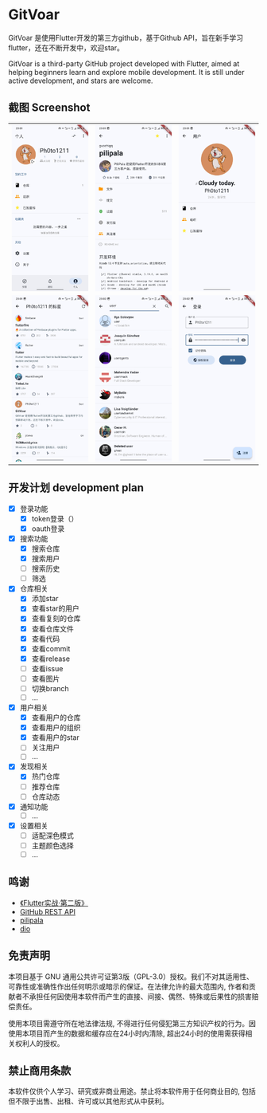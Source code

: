 # GitVoar

GitVoar 是使用Flutter开发的第三方github，基于Github API，旨在新手学习flutter，还在不断开发中，欢迎star。

GitVoar is a third-party GitHub project developed with Flutter, aimed at helping beginners learn and explore mobile development. It is still under active development, and stars are welcome.

## 截图 Screenshot

<table>
  <tr>
    <td><img alt="" src="assets/screenshot/person.jpg"></td>
    <td><img alt="" src="assets/screenshot/repo.jpg"></td>
    <td><img alt="" src="assets/screenshot/user.jpg"></td>
  <tr>
  <tr>
    <td><img alt="" src="assets/screenshot/starred_repos.jpg"></td>
    <td><img alt="" src="assets/screenshot/search_user.jpg"></td>
    <td><img alt="" src="assets/screenshot/login.jpg"></td>
  <tr>
</table>

## 开发计划 development plan

- [x] 登录功能
  - [x] token登录（）
  - [x] oauth登录
- [x] 搜索功能
  - [x] 搜索仓库
  - [x] 搜索用户
  - [ ] 搜索历史
  - [ ] 筛选
- [x] 仓库相关
  - [x] 添加star
  - [x] 查看star的用户
  - [x] 查看复刻的仓库
  - [x] 查看仓库文件
  - [x] 查看代码
  - [x] 查看commit
  - [x] 查看release
  - [ ] 查看issue
  - [ ] 查看图片
  - [ ] 切换branch
  - [ ] ...
- [x] 用户相关
  - [x] 查看用户的仓库
  - [x] 查看用户的组织
  - [x] 查看用户的star
  - [ ] 关注用户
  - [ ] ...
- [x] 发现相关
  - [x] 热门仓库
  - [ ] 推荐仓库
  - [ ] 仓库动态
- [x] 通知功能
  - [ ] ...
- [x] 设置相关
  - [ ] 适配深色模式
  - [ ] 主题颜色选择
  - [ ] ...

## 鸣谢

- [《Flutter实战·第二版》](https://book.flutterchina.club/)
- [GitHub REST API](https://docs.github.com/en/rest?apiVersion=2022-11-28)
- [pilipala](https://github.com/guozhigq/pilipala)
- [dio](https://pub.dev/packages/dio)

## 免责声明

本项目基于 GNU 通用公共许可证第3版（GPL-3.0）授权。我们不对其适用性、可靠性或准确性作出任何明示或暗示的保证。在法律允许的最大范围内, 作者和贡献者不承担任何因使用本软件而产生的直接、间接、偶然、特殊或后果性的损害赔偿责任。

使用本项目需遵守所在地法律法规, 不得进行任何侵犯第三方知识产权的行为。因使用本项目而产生的数据和缓存应在24小时内清除, 超出24小时的使用需获得相关权利人的授权。

## 禁止商用条款

本软件仅供个人学习、研究或非商业用途。禁止将本软件用于任何商业目的, 包括但不限于出售、出租、许可或以其他形式从中获利。
